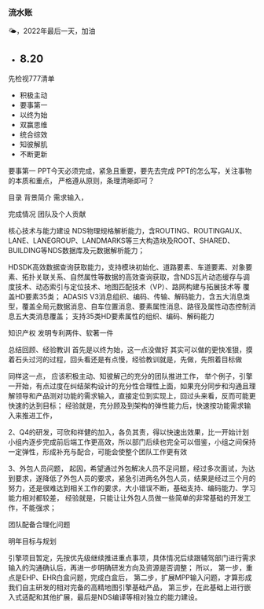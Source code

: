 ### 流水账
🌤，2022年最后一天，加油
- 8.20
  ---
先检视777清单
- 积极主动
- 要事第一
- 以终为始
- 双赢思维
- 统合综效
- 知彼解肌
- 不断更新

要事第一
PPT今天必须完成，紧急且重要，要先去完成
PPT的怎么写，关注事物的本质和重点，
严格遵从原则，条理清晰即可？


目录
背景简介
需求输入，

完成情况
团队及个人贡献

核心技术与能力建设
NDS物理规格解析能力，含ROUTING、ROUTINGAUX、LANE、LANEGROUP、LANDMARKS等三大构造块及ROOT、SHARED、BUILDING等NDS数据库及元数据解析能力；

HDSDK高效数据查询获取能力，支持模块初始化、道路要素、车道要素、对象要素、拓扑关联关系、自然属性等数据的高效查询获取，含NDS瓦片动态缓存与调度技术、动态索引与定位技术、地图匹配技术（VP）、路网构建与拓展技术等
覆盖HD要素35类；
ADASIS V3消息组织、编码、传输、解码能力，含五大消息类型，覆盖全局元数据消息、自车位置消息、要素属性消息、路径及属性动态控制消息五大类消息覆盖；
支持35类HD要素属性的组织、编码、解码能力

知识产权
发明专利两件、软著一件

总结回顾、经验教训
首先是以终为始，这一点没做好
其实可以做的更快准狠，摸着石头过河的过程，回头看还是有点慢，经验教训就是，先做，先照着目标做

同样这一点，
应该积极主动、知彼解己的充分的团队推进工作，
举个例子，引擎一开始，有点过度在纠结架构设计的充分性合理性上面，如果充分同步和沟通且理解领导和产品测对功能的需求输入，直接定位到实现上，回过头来看，反而可能更快速的达到目标；
经验就是，充分顾及到架构的弹性能力后，快速按功能需求输入来推进工作，

2、Q4的研发，可欣和祥健的加入，各负其责，得以快速出效果，比一开始计划小组内逐步完成前后端工作更高效，所以部门后续也完全可以借鉴，小组之间保持一定弹性，形成补充与配合，可能会使整个团队工作更有效

3、外包人员问题，
起因，希望通过外包解决人员不足问题，经过多次面试，为达到要求，遂降低了外包人员的要求，紧急引进两名外包人员，结果是经过三个月的努力，还是很难达到相关工作的要求，大小错误不断，基础支持、编码能力、学习能力相对都较差，
经验就是，只能让让外包人员做一些简单的非常基础的开发工作，不能强求；

团队配备合理化问题

明年目标与规划

引擎项目暂定，先按优先级继续推进重点事项，具体情况后续跟辅驾部门进行需求输入的沟通确认后，再进一步明确研发方向及资源是否调整；
所以，
第一步，重点是EHP、EHR白盒问题，完成白盒后，
第二步，扩展MPP输入问题，才算形成我们自主研发的相对完备的高精地图引擎基础产品，
第三步，在此基础上进行嵌入式适配和其他扩展，最后是NDS编译等相对独立的能力建设。
